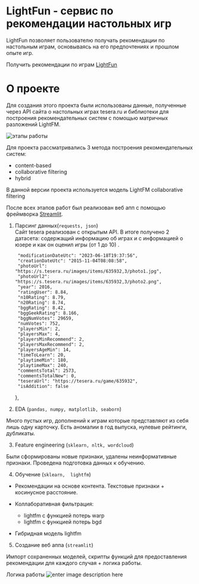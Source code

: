 # LightFun - сервис по рекомендации настольных игр

LightFun позволяет пользователю получать рекомендации по настольным играм, основываясь на его предпочтениях и прошлом опыте игр.

Получить рекомендации по играм [LightFun](https://lihgtfun.streamlit.app/)

# О проекте

Для создания этого проекта были использованы данные, полученные через API сайта о настольных играх tesera.ru и библиотеки для построения рекомендательных систем с помощью матричных разложений LightFM.

![этапы работы](https://i.imgur.com/eD0m6OO.png)


Для проекта рассматривались 3 метода построения рекомендательных систем:
- content-based
- collaborative filtering
- hybrid 

В данной версии проекта используется модель LightFM collaborative filtering


После всех этапов работ был реализован веб апп с помощью фреймворка  [Streamlit](https://streamlit.io/).


1. Парсинг данных(`requests, json`)  
Сайт tesera реализован с открытым API. В итоге получено 2 датасета: содержащий информацию об играх и с информацией о юзере и как он оценил игры (от 1 до 10) .

        
        
    
    
        "modificationDateUtc": "2023-06-18T19:37:56",
        "creationDateUtc": "2015-11-04T08:08:58",
        "photoUrl": "https://s.tesera.ru/images/items/635932,3/photo1.jpg",
        "photoUrl2": "https://s.tesera.ru/images/items/635932,3/photo2.png",
        "year": 2016,
        "ratingUser": 8.84,
        "n10Rating": 8.79,
        "n20Rating": 8.74,
        "bggRating": 8.42,
        "bggGeekRating": 8.166,
        "bggNumVotes": 29659,
        "numVotes": 752,
        "playersMin": 2,
        "playersMax": 4,
        "playersMinRecommend": 2,
        "playersMaxRecommend": 2,
        "playersAgeMin": 14,
        "timeToLearn": 20,
        "playtimeMin": 180,
        "playtimeMax": 240,
        "commentsTotal": 2573,
        "commentsTotalNew": 0,
        "teseraUrl": "https://tesera.ru/game/635932",
        "isAddition": false
    },

2.  EDA (`pandas, numpy, matplotlib, seaborn`)
 
Много пустых игр, дополнений к играм которые представляют из себя лишь одну карточку. Есть аномалии в год выпуска, нулевые рейтинги, дубликаты.

3. Feature engineering (`sklearn, nltk, wordcloud`)
   
Были сформированы новые признаки, удалены неинформативные признаки. Проведена подготовка данных к обучению.

4.  Обучение (`sklearn,  lightfm`)
    
- Рекомендации на основе контента. Текстовые признаки + косинусное расстояние.

- Коллаборативная фильтрация:
	-   lightfm с функцией потерь warp   
	-   lightfm с функцией потерь bgd

- Гибридная модель lightfm 
    

5.  Создание веб аппа (`streamlit`)
    
Импорт сохраненных моделей, скрипты функций для предоставления рекомендации для каждого случая + логика работы.


Логика работы
![enter image description here](https://i.imgur.com/gt54D1S.png)
